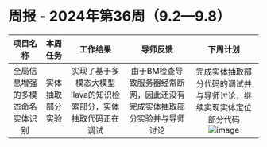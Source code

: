 # 周报 - 2024年第36周（9.2—9.8）


|  项目名称  | 本周任务 | 工作结果 | 导师反馈 |  下周计划| 
|:----------:|:--------:|:--------:|:--------:|:--------:|
|  全局信息增强的多模态命名实体识别       | 实体抽取部分实验 |实现了基于多模态大模型llava的知识检索部分，实体抽取代码正在调试| 由于BM检查导致服务器经常断网，因此还没有完成实体抽取部分实验并与导师讨论 | 完成实体抽取部分代码的调试并与导师讨论，继续实现实体定位部分代码![image](https://github.com/user-attachments/assets/dfc2a71c-81aa-46af-9eab-0e9fde073e2a)
